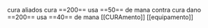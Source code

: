 cura aliados cura ==200== usa ==50== de mana
contra cura dano ==200== usa ==40== de mana
[[CURAmento]]
[[equipamento]]

